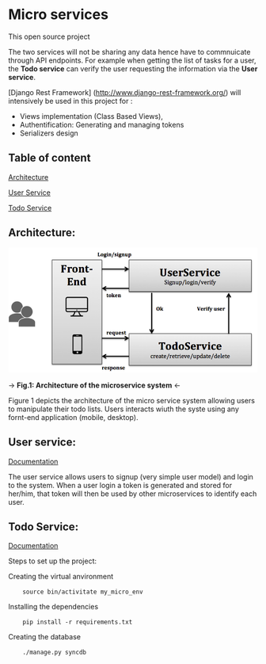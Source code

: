 # Micro services

This open source project 

The two services will not be sharing any data hence have to commnuicate through API endpoints. For example when getting the list of tasks for a user, the **Todo service** can verify the user requesting the information via the **User service**.


[Django Rest Framework] (http://www.django-rest-framework.org/) will intensively be used in this project for :

*	Views implementation (Class Based Views),
*	Authentification: Generating and managing tokens
*	Serializers design

## Table of content

[Architecture](#architecture)

[User Service](#userservice)

[Todo Service](#todoservice)


<a id="architecture"></a>
## Architecture:

![Architecture of teh microservice](docs/microservice_architecture.png)

-> **Fig.1: Architecture of the microservice system** <-

Figure 1 depicts the architecture of the micro service system allowing users to manipulate their todo lists. Users interacts wiuth the syste using any fornt-end application (mobile, desktop). 




<a id="userservice"></a>
## User service:

[Documentation](docs/users_api.md)

The user service allows users to signup (very simple user model) and login to the system. When a user login a token is generated and stored for her/him, that token will then be used by other microservices to identify each user.


<a id="todoservice"></a>
## Todo Service:

[Documentation](docs/todo_api.md)

Steps to set up the project:

Creating the virtual anvironment

		source bin/activitate my_micro_env

Installing the dependencies

		pip install -r requirements.txt

Creating the database

		./manage.py syncdb


